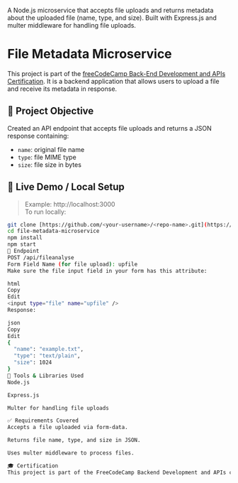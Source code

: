 A Node.js microservice that accepts file uploads and returns metadata about the uploaded file (name, type, and size). Built with Express.js and multer middleware for handling file uploads.

# File Metadata Microservice

This project is part of the [freeCodeCamp Back-End Development and APIs Certification](https://www.freecodecamp.org/learn). It is a backend application that allows users to upload a file and receive its metadata in response.

## 📌 Project Objective

Created an API endpoint that accepts file uploads and returns a JSON response containing:
- `name`: original file name
- `type`: file MIME type
- `size`: file size in bytes

## 🚀 Live Demo / Local Setup

> Example: http://localhost:3000  
To run locally:

```bash
git clone [https://github.com/<your-username>/<repo-name>.git](https://github.com/narendrajethi220/File-Metadata-Microservice.git)
cd file-metadata-microservice
npm install
npm start
🔄 Endpoint
POST /api/fileanalyse
Form Field Name (for file upload): upfile
Make sure the file input field in your form has this attribute:

html
Copy
Edit
<input type="file" name="upfile" />
Response:

json
Copy
Edit
{
  "name": "example.txt",
  "type": "text/plain",
  "size": 1024
}
🧰 Tools & Libraries Used
Node.js

Express.js

Multer for handling file uploads

✅ Requirements Covered
Accepts a file uploaded via form-data.

Returns file name, type, and size in JSON.

Uses multer middleware to process files.

🎓 Certification
This project is part of the FreeCodeCamp Backend Development and APIs certification.
